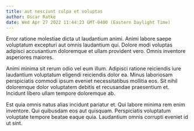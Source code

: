 ```yaml
---
title: aut nesciunt culpa et voluptas
author: Oscar Ratke
date: Wed Apr 27 2022 11:44:23 GMT-0400 (Eastern Daylight Time)
---
```

Error ratione molestiae dicta ut laudantium animi. Animi labore saepe voluptatum excepturi aut omnis laudantium qui. Dolore modi voluptas adipisci accusantium doloremque et ullam provident vero. Omnis inventore asperiores maiores.

 Animi minima sit rerum odio vel eum illum. Adipisci ratione reiciendis iure laudantium voluptatum eligendi reiciendis dolor ea. Minus laboriosam perspiciatis commodi ipsum eveniet necessitatibus mollitia eos. Sit nihil doloremque dolor voluptatem debitis et recusandae praesentium et. Incidunt libero ullam tempore doloremque ab.

 Est quia omnis natus alias incidunt pariatur et. Qui labore minima rem enim inventore. Qui quibusdam eos aut quisquam. Perspiciatis voluptatum voluptate tempore beatae eaque quia. Laudantium omnis corrupti eveniet id ut sint.